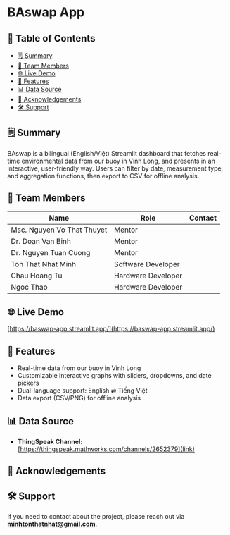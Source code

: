 # BAswap App

## 📑 Table of Contents
- [🗒️ Summary](#-summary)
- [👥 Team Members](#-team-members)  
- [🌐 Live Demo](#-live-demo)  
- [🚀 Features](#-features)    
- [📊 Data Source](#-data-source)  
- [🙏 Acknowledgements](#-acknowledgements)
- [🛠 Support](#-support)

## 🗒️ Summary

BAswap is a bilingual (English/Việt) Streamlit dashboard that fetches real-time environmental data from our buoy in Vinh Long, and presents in an interactive, user-friendly way. Users can filter by date, measurement type, and aggregation functions, then export to CSV for offline analysis.

## 👥 Team Members

| Name                          | Role                    | Contact |
|-------------------------------|-------------------------|---------|
| Msc. Nguyen Vo That Thuyet    | Mentor                  |         |
| Dr. Doan Van Binh             | Mentor                  |         |
| Dr. Nguyen Tuan Cuong         | Mentor                  |         |
| Ton That Nhat Minh            | Software Developer      |         |
| Chau Hoang Tu                 | Hardware Developer      |         |
| Ngoc Thao                     | Hardware Developer      |         |

## 🌐 Live Demo

[https://baswap-app.streamlit.app/](https://baswap-app.streamlit.app/)

## 🚀 Features

- Real-time data from our buoy in Vinh Long  
- Customizable interactive graphs with sliders, dropdowns, and date pickers  
- Dual-language support: English ⇄ Tiếng Việt  
- Data export (CSV/PNG) for offline analysis  

## 📊 Data Source

- **ThingSpeak Channel:** [https://thingspeak.mathworks.com/channels/2652379](link)

## 🙏 Acknowledgements


## 🛠 Support
If you need to contact about the project, please reach out via **minhtonthatnhat@gmail.com**.


